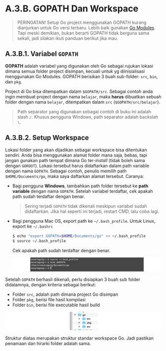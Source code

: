 # A.3.B. GOPATH Dan Workspace

> PERINGATAN! Setup Go project menggunakan GOPATH kurang dianjurkan untuk Go versi terbaru. Lebih baik gunakan [Go Modules](3-setup-go-project-dengan-go-modules.md). Tapi meski demikian, bukan berarti GOPATH tidak berguna sama sekali, jadi silakan ikuti panduan berikut jika mau.

## A.3.B.1. Variabel `GOPATH`

**GOPATH** adalah variabel yang digunakan oleh Go sebagai rujukan lokasi dimana semua folder project disimpan, kecuali untuk yg diinisialisasi menggunakan Go Modules. GOPATH berisikan 3 buah sub-folder: `src`, `bin`, dan `pkg`.

Project di Go bisa ditempatkan dalam `$GOPATH/src`. Sebagai contoh anda ingin membuat project dengan nama `belajar`, maka **harus** dibuatkan sebuah folder dengan nama `belajar`, ditempatkan dalam `src` (`$GOPATH/src/belajar`).

> Path separator yang digunakan sebagai contoh di buku ini adalah slash `/`. Khusus pengguna Windows, path separator adalah backslah `\`.

## A.3.B.2. Setup Workspace

Lokasi folder yang akan dijadikan sebagai workspace bisa ditentukan sendiri. Anda bisa menggunakan alamat folder mana saja, bebas, tapi jangan gunakan path tempat dimana Go ter-*install* (tidak boleh sama dengan `GOROOT`). Lokasi tersebut harus didaftarkan dalam path variable dengan nama `GOPATH`. Sebagai contoh, penulis memilih path `$HOME/Documents/go`, maka saya daftarkan alamat tersebut. Caranya:

 - Bagi pengguna **Windows**, tambahkan path folder tersebut ke **path variable** dengan nama `GOPATH`. Setelah variabel terdaftar, cek apakah path sudah terdaftar dengan benar.

    > Sering terjadi `GOPATH` tidak dikenali meskipun variabel sudah didaftarkan. Jika hal seperti ini terjadi, restart CMD, lalu coba lagi.

 - Bagi pengguna Mac OS, export path ke `~/.bash_profile`. Untuk Linux, export ke `~/.bashrc`

    ```bash
    $ echo "export GOPATH=$HOME/Documents/go" >> ~/.bash_profile
    $ source ~/.bash_profile
    ```

    Cek apakah path sudah terdaftar dengan benar.

    ![Pengecekan `GOPATH` di sistem operasi non-Windows](images/A.3_1_path.png)

Setelah `GOPATH` berhasil dikenali, perlu disiapkan 3 buah sub folder didalamnya, dengan kriteria sebagai berikut:

 - Folder `src`, adalah path dimana project Go disimpan
 - Folder `pkg`, berisi file hasil kompilasi
 - Folder `bin`, berisi file executable hasil build

![Struktur folder dalam worskpace](images/A.3_2_workspace.png)

Struktur diatas merupakan struktur standar workspace Go. Jadi pastikan penamaan dan hirarki folder adalah sama.
